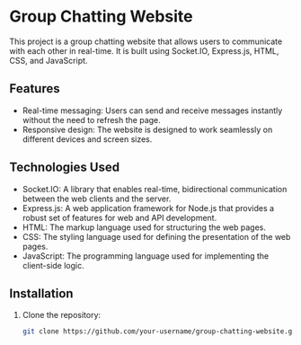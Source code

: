 # Group Chatting Website

This project is a group chatting website that allows users to communicate with each other in real-time. It is built using Socket.IO, Express.js, HTML, CSS, and JavaScript.

## Features

- Real-time messaging: Users can send and receive messages instantly without the need to refresh the page.
- Responsive design: The website is designed to work seamlessly on different devices and screen sizes.

## Technologies Used

- Socket.IO: A library that enables real-time, bidirectional communication between the web clients and the server.
- Express.js: A web application framework for Node.js that provides a robust set of features for web and API development.
- HTML: The markup language used for structuring the web pages.
- CSS: The styling language used for defining the presentation of the web pages.
- JavaScript: The programming language used for implementing the client-side logic.

## Installation

1. Clone the repository:

   ```bash
   git clone https://github.com/your-username/group-chatting-website.git
   

